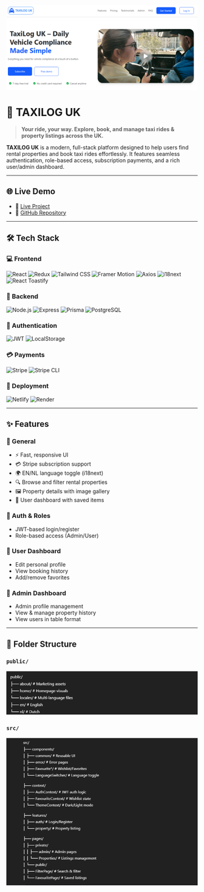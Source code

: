 ![alt text](public/image/githahero.png)

<!--
<p align="center">
  <img src="https://prnt.sc/W5h59mB49Rgi" alt="TAXILOG UK Preview" width="100%" />
</p> -->

# 🚖 TAXILOG UK

> **Your ride, your way. Explore, book, and manage taxi rides & property listings across the UK.**

**TAXILOG UK** is a modern, full-stack platform designed to help users find rental properties and book taxi rides effortlessly. It features seamless authentication, role-based access, subscription payments, and a rich user/admin dashboard.

---

## 🌐 Live Demo

- 🔗 [Live Project](https://ornate-mousse-4779cd.netlify.app/)
- 📁 [GitHub Repository](https://github.com/shakilmonsi)

---

## 🛠️ Tech Stack

### 💻 Frontend

![React](https://img.shields.io/badge/React-20232A?style=for-the-badge&logo=react&logoColor=61DAFB)
![Redux](https://img.shields.io/badge/Redux-593D88?style=for-the-badge&logo=redux&logoColor=white)
![Tailwind CSS](https://img.shields.io/badge/Tailwind_CSS-38B2AC?style=for-the-badge&logo=tailwind-css&logoColor=white)
![Framer Motion](https://img.shields.io/badge/Framer_Motion-0055FF?style=for-the-badge&logo=framer&logoColor=white)
![Axios](https://img.shields.io/badge/Axios-5A29E4?style=for-the-badge&logo=axios&logoColor=white)
![i18next](https://img.shields.io/badge/i18next-26A69A?style=for-the-badge&logo=i18next&logoColor=white)
![React Toastify](https://img.shields.io/badge/Toastify-FFE484?style=for-the-badge&logo=react-toastify&logoColor=black)

### 🧪 Backend

![Node.js](https://img.shields.io/badge/Node.js-339933?style=for-the-badge&logo=nodedotjs&logoColor=white)
![Express](https://img.shields.io/badge/Express-000000?style=for-the-badge&logo=express&logoColor=white)
![Prisma](https://img.shields.io/badge/Prisma-2D3748?style=for-the-badge&logo=prisma&logoColor=white)
![PostgreSQL](https://img.shields.io/badge/PostgreSQL-316192?style=for-the-badge&logo=postgresql&logoColor=white)

### 🔐 Authentication

![JWT](https://img.shields.io/badge/JWT-000000?style=for-the-badge&logo=JSON%20web%20tokens&logoColor=white)
![LocalStorage](https://img.shields.io/badge/Local_Storage-FF9900?style=for-the-badge&logo=html5&logoColor=white)

### 💳 Payments

![Stripe](https://img.shields.io/badge/Stripe-008CDD?style=for-the-badge&logo=stripe&logoColor=white)
![Stripe CLI](https://img.shields.io/badge/Stripe_CLI-635BFF?style=for-the-badge&logo=stripe&logoColor=white)

### 🚀 Deployment

![Netlify](https://img.shields.io/badge/Netlify-00C7B7?style=for-the-badge&logo=netlify&logoColor=white)
![Render](https://img.shields.io/badge/Render-46E3B7?style=for-the-badge&logo=render&logoColor=white)

---

## ✨ Features

### 🎉 General

- ⚡ Fast, responsive UI
- 💳 Stripe subscription support
- 🌍 EN/NL language toggle (i18next)
- 🔍 Browse and filter rental properties
- 🖼️ Property details with image gallery
- 💾 User dashboard with saved items

### 🔐 Auth & Roles

- JWT-based login/register
- Role-based access (Admin/User)

### 👤 User Dashboard

- Edit personal profile
- View booking history
- Add/remove favorites

### 👑 Admin Dashboard

- Admin profile management
- View & manage property history
- View users in table format

---

## 📂 Folder Structure

### `public/`

![alt text](public/image/public.png)

### `src/`

![alt text](public/image/src.png)
